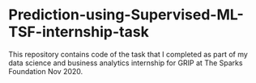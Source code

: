 # Prediction-using-Supervised-ML-TSF-internship-task
This repository contains code of the task that I completed as part of my data science and business analytics internship for GRIP at The Sparks Foundation Nov 2020.
